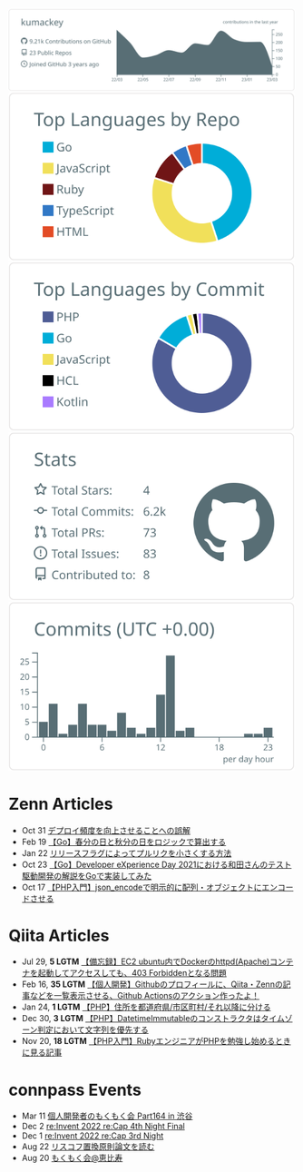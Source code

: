 [![](https://raw.githubusercontent.com/kumackey/kumackey/main/profile-summary-card-output/default/0-profile-details.svg)](https://github.com/vn7n24fzkq/github-profile-summary-cards)
[![](https://raw.githubusercontent.com/kumackey/kumackey/main/profile-summary-card-output/default/1-repos-per-language.svg)](https://github.com/vn7n24fzkq/github-profile-summary-cards) [![](https://raw.githubusercontent.com/kumackey/kumackey/main/profile-summary-card-output/default/2-most-commit-language.svg)](https://github.com/vn7n24fzkq/github-profile-summary-cards)
[![](https://raw.githubusercontent.com/kumackey/kumackey/main/profile-summary-card-output/default/3-stats.svg)](https://github.com/vn7n24fzkq/github-profile-summary-cards) [![](https://raw.githubusercontent.com/kumackey/kumackey/main/profile-summary-card-output/default/4-productive-time.svg)](https://github.com/vn7n24fzkq/github-profile-summary-cards)

# Zenn Articles

<!-- profile updater begin: zenn -->
- Oct 31 [デプロイ頻度を向上させることへの誤解](https://zenn.dev/kumackey/articles/d20221029-a38eb4bebc3272)
- Feb 19 [【Go】春分の日と秋分の日をロジックで算出する](https://zenn.dev/kumackey/articles/d20220219-21c9a5e8b8603a)
- Jan 22 [リリースフラグによってプルリクを小さくする方法](https://zenn.dev/kumackey/articles/d20220120-98f77cad115deb)
- Oct 23 [【Go】Developer eXperience Day 2021における和田さんのテスト駆動開発の解説をGoで実装してみた](https://zenn.dev/kumackey/articles/a9dc6ab95780d0)
- Oct 17 [【PHP入門】json_encodeで明示的に配列・オブジェクトにエンコードさせる](https://zenn.dev/kumackey/articles/06b87040c5374d)
<!-- profile updater end: zenn -->

# Qiita Articles

<!-- profile updater begin: qiita -->
- Jul 29, **5 LGTM** [【備忘録】EC2 ubuntu内でDockerのhttpd(Apache)コンテナを起動してアクセスしても、403 Forbiddenとなる問題](https://qiita.com/kumackey/items/6ee8ad390c448e81c329)
- Feb 16, **35 LGTM** [【個人開発】Githubのプロフィールに、Qiita・Zennの記事などを一覧表示させる、Github Actionsのアクション作ったよ！](https://qiita.com/kumackey/items/5bf3dec679f6888d9d4b)
- Jan 24, **1 LGTM** [【PHP】住所を都道府県/市区町村/それ以降に分ける](https://qiita.com/kumackey/items/caa6d4f5eb3370ef59f4)
- Dec 30, **3 LGTM** [【PHP】DatetimeImmutableのコンストラクタはタイムゾーン判定において文字列を優先する](https://qiita.com/kumackey/items/e49aeb89f5eced4cdbfa)
- Nov 20, **18 LGTM** [【PHP入門】RubyエンジニアがPHPを勉強し始めるときに見る記事](https://qiita.com/kumackey/items/352ce983362d186773be)
<!-- profile updater end: qiita -->

# connpass Events

<!-- profile updater begin: connpass -->
- Mar 11 [個人開発者のもくもく会 Part164 in 渋谷](https://k-dev.connpass.com/event/277323/)
- Dec 2 [re:Invent 2022 re:Cap 4th Night Final](https://awsbasics.connpass.com/event/265647/)
- Dec 1 [re:Invent 2022 re:Cap 3rd Night](https://awsbasics.connpass.com/event/265646/)
- Aug 22 [リスコフ置換原則論文を読む](https://architect-club.connpass.com/event/257617/)
- Aug 20 [もくもく会@恵比寿](https://techmokmok.connpass.com/event/257516/)
<!-- profile updater end: connpass -->
